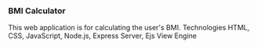 ### BMI Calculator
This web application is for calculating the user's BMI.
Technologies HTML, CSS, JavaScript, Node.js, Express Server, Ejs View Engine
